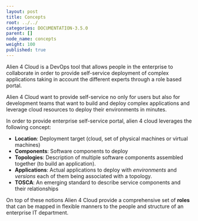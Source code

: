 ```yaml
---
layout: post
title: Concepts
root: ../../
categories: DOCUMENTATION-3.5.0
parent: []
node_name: concepts
weight: 100
published: true
---
```


Alien 4 Cloud is a DevOps tool that allows people in the enterprise to collaborate in order to provide self-service deployment of complex applications taking in account the different experts through a role based portal.

Alien 4 Cloud want to provide self-service no only for users but also for development teams that want to build and deploy complex applications and leverage cloud resources to deploy their environments in minutes.

In order to provide enterprise self-service portal, alien 4 cloud leverages the following concept:

* __Location__: Deployment target (cloud, set of physical machines or virtual machines)
* __Components__: Software components to deploy
* __Topologies__: Description of multiple software components assembled together (to build an application).
* __Applications__: Actual applications to deploy with _environments_ and _versions_ each of them being associated with a topology.
* __TOSCA__: An emerging standard to describe service components and their relationships

On top of these notions Alien 4 Cloud provide a comprehensive set of __roles__ that can be mapped in flexible manners to the people and structure of an enterprise IT department.
